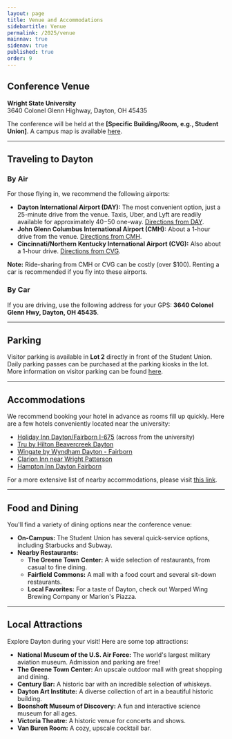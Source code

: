 ```yaml
---
layout: page
title: Venue and Accommodations
sidebartitle: Venue
permalink: /2025/venue
mainnav: true
sidenav: true
published: true
order: 9
---
```


## **Conference Venue**

**Wright State University**  
3640 Colonel Glenn Highway, Dayton, OH 45435

The conference will be held at the **[Specific Building/Room, e.g., Student Union]**. A campus map is available [here](https://www.wright.edu/maps).

---

## **Traveling to Dayton**

### **By Air**

For those flying in, we recommend the following airports:

*   **Dayton International Airport (DAY):** The most convenient option, just a 25-minute drive from the venue. Taxis, Uber, and Lyft are readily available for approximately $40-$50 one-way. [Directions from DAY](https://maps.app.goo.gl/YUWvo9k7PbD2hkMa8).
*   **John Glenn Columbus International Airport (CMH):** About a 1-hour drive from the venue. [Directions from CMH](https://maps.app.goo.gl/G5DVF3jvVRUB2vnf8).
*   **Cincinnati/Northern Kentucky International Airport (CVG):** Also about a 1-hour drive. [Directions from CVG](https://maps.app.goo.gl/Y639kt2QJgTkoxvC8).

**Note:** Ride-sharing from CMH or CVG can be costly (over $100). Renting a car is recommended if you fly into these airports.

### **By Car**

If you are driving, use the following address for your GPS: **3640 Colonel Glenn Hwy, Dayton, OH 45435**.

---

## **Parking**

Visitor parking is available in **Lot 2** directly in front of the Student Union. Daily parking passes can be purchased at the parking kiosks in the lot. More information on visitor parking can be found [here](https://www.wright.edu/parking-and-transportation/visitor-parking).

---

## **Accommodations**

We recommend booking your hotel in advance as rooms fill up quickly. Here are a few hotels conveniently located near the university:

*   [Holiday Inn Dayton/Fairborn I-675](https://www.ihg.com/holidayinn/hotels/us/en/fairborn/fbnpd/hoteldetail?cm_mmc=YextLocal-_-HI-_-US-_-FBNPD) (across from the university)
*   [Tru by Hilton Beavercreek Dayton](https://www.hilton.com/en/hotels/daybvru-tru-beavercreek-dayton/)
*   [Wingate by Wyndham Dayton - Fairborn](https://www.wyndhamhotels.com/wingate/fairborn-ohio/wingate-by-wyndham-dayton-fairborn/overview)
*   [Clarion Inn near Wright Patterson](https://www.choicehotels.com/ohio/fairborn/clarion-hotels/oh223)
*   [Hampton Inn Dayton Fairborn](https://www.hilton.com/en/hampton/)

For a more extensive list of nearby accommodations, please visit [this link](https://www.wright.edu/admissions/undergraduate/nearby-accommodations).

---

## **Food and Dining**

You'll find a variety of dining options near the conference venue:

*   **On-Campus:** The Student Union has several quick-service options, including Starbucks and Subway.
*   **Nearby Restaurants:**
    *   **The Greene Town Center:** A wide selection of restaurants, from casual to fine dining.
    *   **Fairfield Commons:** A mall with a food court and several sit-down restaurants.
    *   **Local Favorites:** For a taste of Dayton, check out Warped Wing Brewing Company or Marion's Piazza.

---

## **Local Attractions**

Explore Dayton during your visit! Here are some top attractions:

*   **National Museum of the U.S. Air Force:** The world's largest military aviation museum. Admission and parking are free!
*   **The Greene Town Center:** An upscale outdoor mall with great shopping and dining.
*   **Century Bar:** A historic bar with an incredible selection of whiskeys.
*   **Dayton Art Institute:** A diverse collection of art in a beautiful historic building.
*   **Boonshoft Museum of Discovery:** A fun and interactive science museum for all ages.
*   **Victoria Theatre:** A historic venue for concerts and shows.
*   **Van Buren Room:** A cozy, upscale cocktail bar.
